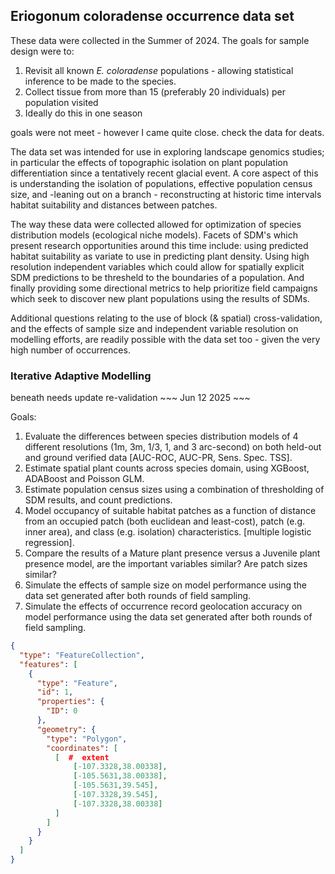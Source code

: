 ## Eriogonum coloradense occurrence data set

These data were collected in the Summer of 2024. 
The goals for sample design were to: 
  1) Revisit all known *E. coloradense* populations - allowing statistical inference to be made to the species. 
  2) Collect tissue from more than 15 (preferably 20 individuals) per population visited
  3) Ideally do this in one season

goals were not meet - however I came quite close. check the data for deats.  

The data set was intended for use in exploring landscape genomics studies; in particular the effects of topographic isolation on plant population differentiation since a tentatively recent glacial event. 
A core aspect of this is understanding the isolation of populations, effective population census size, and -leaning out on a branch - reconstructing at historic time intervals habitat suitability and distances between patches. 

The way these data were collected allowed for optimization of species distribution models (ecological niche models). 
Facets of SDM's which present research opportunities around this time include: using predicted habitat suitability as  variate to use in predicting plant density. 
Using high resolution independent variables which could allow for spatially explicit SDM predictions to be thresheld to the boundaries of a population. 
And finally providing some directional metrics to help prioritize field campaigns which seek to discover new plant populations using the results of SDMs. 

Additional questions relating to the use of block (& spatial) cross-validation, and the effects of sample size and independent variable resolution on modelling efforts, are readily possible with the data set too - given the very high number of occurrences. 

### Iterative Adaptive Modelling 

beneath needs update re-validation ~~~ Jun 12 2025 ~~~

Goals:

1) Evaluate the differences between species distribution models of 4 different resolutions (1m, 3m, 1/3, 1, and 3 arc-second) on both held-out and ground verified data [AUC-ROC, AUC-PR, Sens. Spec. TSS].  
2) Estimate spatial plant counts across species domain, using XGBoost, ADABoost and Poisson GLM. 
3) Estimate population census sizes using a combination of thresholding of SDM results, and count predictions. 
4) Model occupancy of suitable habitat patches as a function of distance from an occupied patch (both euclidean and least-cost), patch (e.g. inner area), and class (e.g. isolation) characteristics. [multiple logistic regression]. 
5) Compare the results of a Mature plant presence versus a Juvenile plant presence model, are the important  variables similar? Are patch sizes similar? 
6) Simulate the effects of sample size on model performance using the data set generated after both rounds of field sampling. 
7) Simulate the effects of occurrence record geolocation accuracy on model performance using the data set generated after both rounds of field sampling. 


```geojson
{
  "type": "FeatureCollection",
  "features": [
    {
      "type": "Feature",
      "id": 1,
      "properties": {
        "ID": 0
      },
      "geometry": {
        "type": "Polygon",
        "coordinates": [
          [  #  extent
              [-107.3328,38.00338],
              [-105.5631,38.00338],
              [-105.5631,39.545],
              [-107.3328,39.545],
              [-107.3328,38.00338]
          ]
        ]
      }
    }
  ]
}
```